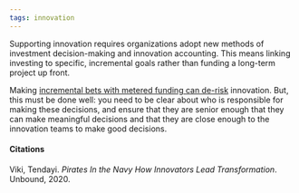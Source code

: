 ```yaml
---
tags: innovation
---
```


Supporting innovation requires organizations adopt new methods of investment decision-making and innovation accounting. This means linking investing to specific, incremental goals rather than funding a long-term project up front.

Making [incremental bets with metered funding can de-risk](https://publish.obsidian.md/mobydiction/notes/De-risk+innovation+by+making+smaller+bets) innovation. But, this must be done well: you need to be clear about who is responsible for making these decisions, and ensure that they are senior enough that they can make meaningful decisions and that they are close enough to the innovation teams to make good decisions.

#### Citations

Viki, Tendayi. _Pirates In the Navy How Innovators Lead Transformation_. Unbound, 2020.